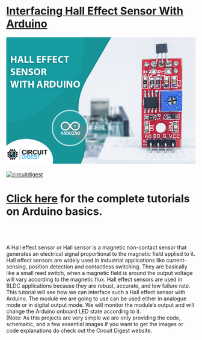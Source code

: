 # [Interfacing Hall Effect Sensor With Arduino](https://circuitdigest.com/tags/arduino)

<img src="https://github.com/Circuit-Digest/Basic-Arduino-Tutorials-for-Beginners-/blob/304412b58399bb5e53456c01fa331445d7e37523/Interfacing%20Hall%20Effect%20Sensor%20With%20Arduino/Images/hall_effect_Title-image.jpg" width="" alt="alt_text" title="image_tooltip">
<br>

<br>
<a href="https://circuitdigest.com/tags/arduino"><img src="https://img.shields.io/static/v1?label=&labelColor=505050&message=Arduino Basic Tutorials Circuit Digest&color=%230076D6&style=social&logo=google-chrome&logoColor=%230076D6" alt="circuitdigest"/></a>
<br>

[<h1>Click here](https://circuitdigest.com/tags/arduino) for the complete tutorials on Arduino basics.</h1>


<br>
<br>
<br>
A Hall effect sensor or Hall sensor is a magnetic non-contact sensor that generates an electrical signal proportional to the magnetic field applied to it. Hall effect sensors are widely used in industrial applications like current-sensing, position detection and contactless switching. They are basically like a small reed switch, when a magnetic field is around the output voltage will vary according to the magnetic flux. Hall effect sensors are used in BLDC applications because they are robust, accurate, and low failure rate.
<br>
This tutorial will see how we can interface such a Hall effect sensor with Arduino. The module we are going to use can be used either in analogue mode or in digital output mode. We will monitor the module’s output and will change the Arduino onboard LED state according to it.
<br>
[Note: As this projects are very simple we are only providing the code, schemaitic, and a few essential images if you want to get the images or code explanations do check out the Circuit Digest website.
<br>
<br>
